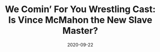 ---
title: "We Comin’ For You Wrestling Cast: Is Vince McMahon the New Slave Master?"
date: 2020-09-22
description: "We Comin’ For You Wrestling Cast: Is Vince McMahon the New Slave Master?"
longDescription: >-
    RVS and R8TED_R start off by answering listener questions and talking about their social media misadventures before diving into the world of pro wrestling.
    The fellas discuss
    -Why the Hurt Business is good for black wrestlers in general
    -The Rock and Kevin Nash beating the Rona
    -Vince Mcmahon requiring superstars to stop using Twitch and Cameo
    -The difference in quality of Raw and SmackDown since the move to the Thunderdome
    -The Best Man Miro's (fka Rusev) debut in AEW
    -Ex-WWE Wrestlers taking shots at WWE in other companies
    -Original AEW Dynamite plans with the Good Brothers and AJ Styles
    -Why Bullet Club and New Japan less relevant now
    -Why the NXT Championship needs to be positioned a main title in WWE
    -That chick kinda does look like Mark Henry
    
    New Jack City: New Jack is on Cameo
    On God 'Nem Award: The dude who tried to kidnap Sonya Deville
    Jon Jones' Freedom Memorial Award: Marty Janetty
    Im Black Yall: Shelton Benjamin
    
    
    Visit ProWrestlingBlack.org for all We Comin For You Cast episodes!  Send questions or comments to WeCominForYouCast@gmail.com, @WCFYCast on Twitter or the We Comin' For You Wrestling Cast Facebook group
    Hit the hosts up on Twitter at: 
    RVS: @FranchICE06 
    ROD: @R8TED_R
duration: "1:56:33"
youtubeId: "Hnst5HpPEOI"

image: "/uploads/thumbnails/Hnst5HpPEOI.jpg"
tags: ["wrestling","wwe","aew","nxt"]
draft: false
---